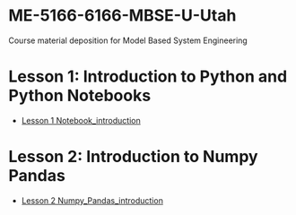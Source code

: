 # ME-5166-6166-MBSE-U-Utah
Course material deposition for Model Based System Engineering


# Lesson 1: Introduction to Python and Python Notebooks
* [Lesson 1 Notebook_introduction](https://githubtocolab.com/yongzhiqu/ME-5166-6166-MBSE-U-Utah/blob/main/python_notebook_tutorial.ipynb)

# Lesson 2: Introduction to Numpy Pandas
* [Lesson 2 Numpy_Pandas_introduction](https://githubtocolab.com/yongzhiqu/ME-5166-6166-MBSE-U-Utah/blob/main/python_Numpy.ipynb)
